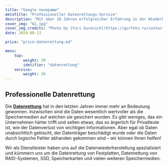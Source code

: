 ```yaml
---
title: "Google панорамы"
metaTitle: "Professioneller Datenrettungs-Service"
description: "Mit über 10 Jahren erfolgreicher Erfahrung in der Wiederherstellung von Daten auf verschiedenen Datenträgern für private und geschäftliche Kunden. Schnellstmögliche Abwicklung zu fairen Preisen."
cover_img: "61.jpg"
cover_img_credits: "Photo by [Yuri Gurevich](https://gurfoto.ru/contacts/?utm_source=unsplash&utm_medium=referral&utm_content=creditCopyText) on [GurFoto](https://gurfoto.ru/?utm_source=unsplash&utm_medium=referral&utm_content=creditCopyText)"
date: 2024-08-13

price: "price-datenrettung.md"

menu:
    top:
        weight: 30
        idetifier: "datenrettung"
    service:
        weight: 30
---
```


## Professionelle Datenrettung

Die **[Datenrettung](http://xdatenrettung.de/)** hat in den letzten Jahren immer mehr an Bedeutung gewonnen. Inzwischen sind die Daten wesentlich wertvoller als die Speichermedien auf welchen sie gesichert wurden. Es gibt weniges, das ein Unternehmen härter trifft und selten etwas, das so ärgerlich für Privatleute ist, wie der Datenverlust von wichtigen Informationen. Aber egal ob Daten unabsichtlich gelöscht, der Datenträger beschädigt wurde oder die Daten durch logische Fehler abhanden gekommen sind – wir können Ihnen helfen!

Wir als Dienstleister haben uns auf die Datenwiederherstellung spezialisiert und kümmern uns um die Datenrettung von Festplatten, Datenrettung von RAID-Systemen, SSD, Speicherkarten und vielen weiteren Speichermedien.
